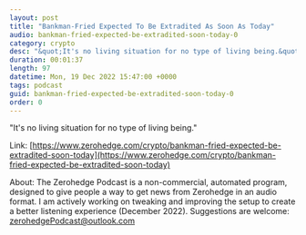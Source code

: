```yaml
---
layout: post
title: "Bankman-Fried Expected To Be Extradited As Soon As Today"
audio: bankman-fried-expected-be-extradited-soon-today-0
category: crypto
desc: "&quot;It's no living situation for no type of living being.&quot;"
duration: 00:01:37
length: 97
datetime: Mon, 19 Dec 2022 15:47:00 +0000
tags: podcast
guid: bankman-fried-expected-be-extradited-soon-today-0
order: 0
---
```

&quot;It's no living situation for no type of living being.&quot;

Link: [https://www.zerohedge.com/crypto/bankman-fried-expected-be-extradited-soon-today](https://www.zerohedge.com/crypto/bankman-fried-expected-be-extradited-soon-today)

About: The Zerohedge Podcast is a non-commercial, automated program, designed to give people a way to get news from Zerohedge in an audio format.  I am actively working on tweaking and improving the setup to create a better listening experience (December 2022).  Suggestions are welcome: [zerohedgePodcast@outlook.com](mailto:zerohedgePodcast@outlook.com)